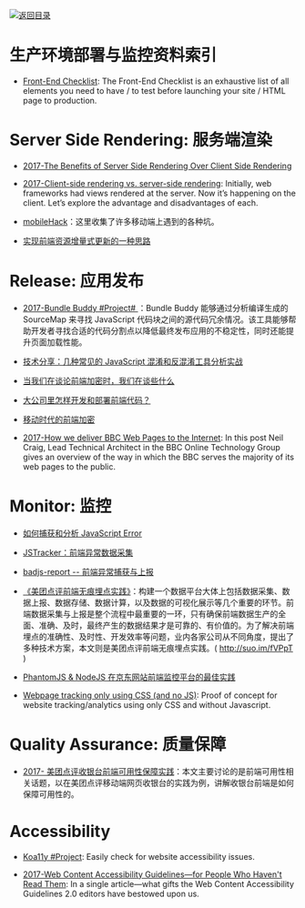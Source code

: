 [![返回目录](https://parg.co/UGo)](https://parg.co/b4z)

# 生产环境部署与监控资料索引

* [Front-End Checklist](https://github.com/thedaviddias/Front-End-Checklist#performance-1): The Front-End Checklist is an exhaustive list of all elements you need to have / to test before launching your site / HTML page to production.

# Server Side Rendering: 服务端渲染

* [2017-The Benefits of Server Side Rendering Over Client Side Rendering](https://medium.com/walmartlabs/the-benefits-of-server-side-rendering-over-client-side-rendering-5d07ff2cefe8)

* [2017-Client-side rendering vs. server-side rendering](https://parg.co/beg): Initially, web frameworks had views rendered at the server. Now it’s happening on the client. Let’s explore the advantage and disadvantages of each.

* [mobileHack](https://github.com/RubyLouvre/mobileHack)：这里收集了许多移动端上遇到的各种坑。

* [实现前端资源增量式更新的一种思路](https://zhuanlan.zhihu.com/p/23218754)

# Release: 应用发布

* [2017-Bundle Buddy #Project# ](https://github.com/samccone/bundle-buddy)：Bundle Buddy 能够通过分析编译生成的 SourceMap 来寻找 JavaScript 代码块之间的源代码冗余情况。该工具能够帮助开发者寻找合适的代码分割点以降低最终发布应用的不稳定性，同时还能提升页面加载性能。

* [技术分享：几种常见的 JavaScript 混淆和反混淆工具分析实战 ](http://www.freebuf.com/articles/web/97945.html)

* [当我们在谈论前端加密时，我们在谈些什么](http://qianduan.guru/2016/09/02/security-for-web-developer/)

* [大公司里怎样开发和部署前端代码？](https://github.com/fouber/blog/issues/6)

* [移动时代的前端加密](http://blog.csdn.net/zswang/article/details/47438561)

* [2017-How we deliver BBC Web Pages to the Internet](https://parg.co/U6c): In this post Neil Craig, Lead Technical Architect in the BBC Online Technology Group gives an overview of the way in which the BBC serves the majority of its web pages to the public.

# Monitor: 监控

* [如何捕获和分析 JavaScript Error](http://www.cnblogs.com/cathsfz/p/how-to-capture-and-analyze-javascript-error.html)

* [JSTracker：前端异常数据采集](http://taobaofed.org/blog/2015/10/28/jstracker-how-to-collect-data/)

* [badjs-report -- 前端异常捕获与上报](https://github.com/BetterJS/badjs-report)

* [《美团点评前端无痕埋点实践》](http://tech.meituan.com/mt-mobile-analytics-practice.html)：构建一个数据平台大体上包括数据采集、数据上报、数据存储、数据计算，以及数据的可视化展示等几个重要的环节。前端数据采集与上报是整个流程中最重要的一环，只有确保前端数据生产的全面、准确、及时，最终产生的数据结果才是可靠的、有价值的。为了解决前端埋点的准确性、及时性、开发效率等问题，业内各家公司从不同角度，提出了多种技术方案，本文则是美团点评前端无痕埋点实践。( http://suo.im/fVPpT )

* [PhantomJS & NodeJS 在京东网站前端监控平台的最佳实践](https://zhuanlan.zhihu.com/p/22271290)

- [Webpage tracking only using CSS (and no JS)](https://github.com/jbtronics/CrookedStyleSheets): Proof of concept for website tracking/analytics using only CSS and without Javascript.

# Quality Assurance: 质量保障

* [2017- 美团点评收银台前端可用性保障实践](https://parg.co/ba2)：本文主要讨论的是前端可用性相关话题，以在美团点评移动端网页收银台的实践为例，讲解收银台前端是如何保障可用性的。

# Accessibility

* [Koa11y #Project](https://github.com/open-indy/Koa11y): Easily check for website accessibility issues.

- [2017-Web Content Accessibility Guidelines—for People Who Haven't Read Them](https://24ways.org/2017/wcag-for-people-who-havent-read-them/): In a single article—what gifts the Web Content Accessibility Guidelines 2.0 editors have bestowed upon us.
